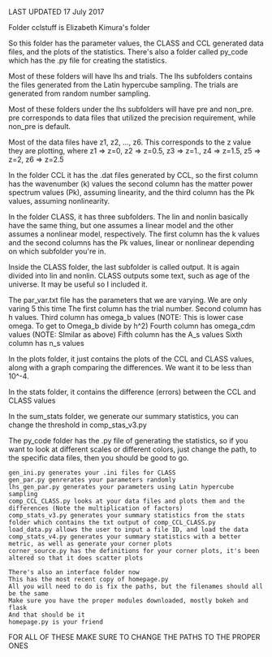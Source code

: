 LAST UPDATED 17 July 2017


Folder cclstuff is Elizabeth Kimura's folder

So this folder has the parameter values, the CLASS and CCL generated data files, and the plots of the 
statistics. There's also a folder called py_code which has the .py file for creating the statistics.

Most of these folders will have lhs and trials. The lhs subfolders contains the files generated from the
Latin hypercube sampling. The trials are generated from random number sampling.

Most of these folders under the lhs subfolders will have pre and non_pre. pre corresponds to data files that
utilized the precision requirement, while non_pre is default.

Most of the data files have z1, z2, ..., z6. This corresponds to the z value they are plotting, where
z1 => z=0, z2 => z=0.5, z3 => z=1., z4 => z=1.5, z5 => z=2, z6 => z=2.5

In the folder CCL it has the .dat files generated by CCL, so the first column has the wavenumber (k) values
the second column has the matter power spectrum values (Pk), assuming linearity, and the third column 
has the Pk values, assuming nonlinearity.

In the folder CLASS, it has three subfolders. The lin and nonlin basically have the same thing, but one assumes
a linear model and the other assumes a nonlinear model, respectively. The first column has the k values and the 
second columns has the Pk values, linear or nonlinear depending on which subfolder you're in.

Inside the CLASS folder, the last subfolder is called output. It is again divided into lin and nonlin.
CLASS outputs some text, such as age of the universe. It may be useful so I included it.

The par_var.txt file has the parameters that we are varying. We are only varing 5 this time
The first column has the trial number. 
Second column has h values. 
Third column has omega_b values (NOTE: This is lower case omega. To get to Omega_b divide by h^2)
Fourth column has omega_cdm values (NOTE: SImilar as above)
Fifth column has the A_s values
Sixth column has n_s values

In the plots folder, it just contains the plots of the CCL and CLASS values, along with a graph comparing the 
differences. We want it to be less than 10^-4.

In the stats folder, it contains the difference (errors) between the CCL and CLASS values

In the sum_stats folder, we generate our summary statistics, you can change the threshold in comp_stas_v3.py

The py_code folder has the .py file of generating the statistics, so if you want to look at different scales or 
different colors, just change the path, to the specific data files, then you should be good to go.

	gen_ini.py generates your .ini files for CLASS
	gen_par.py genrerates your parameters randomly
	lhs_gen_par.py generates your parameters using Latin hypercube sampling
	comp_CCL_CLASS.py looks at your data files and plots them and the differences (Note the multiplication of factors)
	comp_stats_v3.py generates your summary statistics from the stats folder which contains the txt output of comp_CCL_CLASS.py
	load_data.py allows the user to input a file ID, and load the data
	comp_stats_v4.py generates your summary statistics with a better metric, as well as generate your corner plots
	corner_source.py has the definitions for your corner plots, it's been altered so that it does scatter plots

	There's also an interface folder now
	This has the most recent copy of homepage.py
	All you will need to do is fix the paths, but the filenames should all be the same
	Make sure you have the proper modules downloaded, mostly bokeh and flask
	And that should be it
	homepage.py is your friend


FOR ALL OF THESE MAKE SURE TO CHANGE THE PATHS TO THE PROPER ONES
